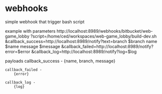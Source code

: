 # webhooks
simple webhook that trigger bash script


example with parameters
    http://localhost:8989/webhooks/bitbucket/web-game_lobby
        ?script=/home/ced/workspaces/web-game_lobby/build-dev.sh
        &callback_success=http://localhost:8989/notify?text=branch $branch name $name message $message
        &callback_failed=http://localhost:8989/notify?error=$error
        &callback_log=http://localhost:8989/notify?log=$log


payloads
    callback_success - 
        {name, branch, message}

    callback_failed -
        {error}

    callback_log - 
        {log}